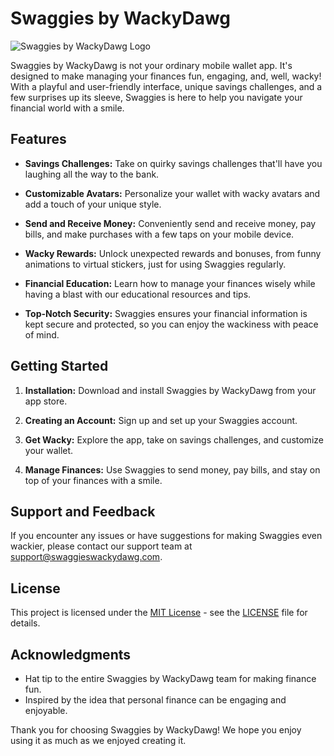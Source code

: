 # Swaggies by WackyDawg

![Swaggies by WackyDawg Logo](https://static.paidviewpoint.com/images/earnings/green_piggy.png)

Swaggies by WackyDawg is not your ordinary mobile wallet app. It's designed to make managing your finances fun, engaging, and, well, wacky! With a playful and user-friendly interface, unique savings challenges, and a few surprises up its sleeve, Swaggies is here to help you navigate your financial world with a smile.

## Features

- **Savings Challenges:** Take on quirky savings challenges that'll have you laughing all the way to the bank.

- **Customizable Avatars:** Personalize your wallet with wacky avatars and add a touch of your unique style.

- **Send and Receive Money:** Conveniently send and receive money, pay bills, and make purchases with a few taps on your mobile device.

- **Wacky Rewards:** Unlock unexpected rewards and bonuses, from funny animations to virtual stickers, just for using Swaggies regularly.

- **Financial Education:** Learn how to manage your finances wisely while having a blast with our educational resources and tips.

- **Top-Notch Security:** Swaggies ensures your financial information is kept secure and protected, so you can enjoy the wackiness with peace of mind.

## Getting Started

1. **Installation:** Download and install Swaggies by WackyDawg from your app store.

2. **Creating an Account:** Sign up and set up your Swaggies account.

3. **Get Wacky:** Explore the app, take on savings challenges, and customize your wallet.

4. **Manage Finances:** Use Swaggies to send money, pay bills, and stay on top of your finances with a smile.

## Support and Feedback

If you encounter any issues or have suggestions for making Swaggies even wackier, please contact our support team at [support@swaggieswackydawg.com](mailto:support@swaggieswackydawg.com).

## License

This project is licensed under the [MIT License](LICENSE) - see the [LICENSE](LICENSE) file for details.

## Acknowledgments

- Hat tip to the entire Swaggies by WackyDawg team for making finance fun.
- Inspired by the idea that personal finance can be engaging and enjoyable.

Thank you for choosing Swaggies by WackyDawg! We hope you enjoy using it as much as we enjoyed creating it.

